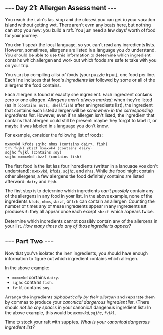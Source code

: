 ﻿## --- Day 21: Allergen Assessment ---

You reach the train's last stop and the closest you can get to your vacation island without getting wet. There aren't even any boats here, but nothing can stop you now: you build a raft. You just need a few days' worth of food for your journey.

You don't speak the local language, so you can't read any ingredients lists. However, sometimes, allergens are listed in a language you  _do_  understand. You should be able to use this information to determine which ingredient contains which allergen and  work out which foods are safe  to take with you on your trip.

You start by compiling a list of foods (your puzzle input), one food per line. Each line includes that food's  _ingredients list_  followed by some or all of the allergens the food contains.

Each allergen is found in exactly one ingredient. Each ingredient contains zero or one allergen.  _Allergens aren't always marked_; when they're listed (as in  `(contains nuts, shellfish)`  after an ingredients list), the ingredient that contains each listed allergen will be  _somewhere in the corresponding ingredients list_. However, even if an allergen isn't listed, the ingredient that contains that allergen could still be present: maybe they forgot to label it, or maybe it was labeled in a language you don't know.

For example, consider the following list of foods:

```
mxmxvkd kfcds sqjhc nhms (contains dairy, fish)
trh fvjkl sbzzf mxmxvkd (contains dairy)
sqjhc fvjkl (contains soy)
sqjhc mxmxvkd sbzzf (contains fish)

```

The first food in the list has four ingredients (written in a language you don't understand):  `mxmxvkd`,  `kfcds`,  `sqjhc`, and  `nhms`. While the food might contain other allergens, a few allergens the food definitely contains are listed afterward:  `dairy`  and  `fish`.

The first step is to determine which ingredients  _can't possibly_  contain any of the allergens in any food in your list. In the above example, none of the ingredients  `kfcds`,  `nhms`,  `sbzzf`, or  `trh`  can contain an allergen. Counting the number of times any of these ingredients appear in any ingredients list produces  _`5`_: they all appear once each except  `sbzzf`, which appears twice.

Determine which ingredients cannot possibly contain any of the allergens in your list.  _How many times do any of those ingredients appear?_


## --- Part Two ---

Now that you've isolated the inert ingredients, you should have enough information to figure out which ingredient contains which allergen.

In the above example:

-   `mxmxvkd`  contains  `dairy`.
-   `sqjhc`  contains  `fish`.
-   `fvjkl`  contains  `soy`.

Arrange the ingredients  _alphabetically by their allergen_  and separate them by commas to produce your  _canonical dangerous ingredient list_. (There should  _not be any spaces_  in your canonical dangerous ingredient list.) In the above example, this would be  _`mxmxvkd,sqjhc,fvjkl`_.

Time to stock your raft with supplies.  _What is your canonical dangerous ingredient list?_